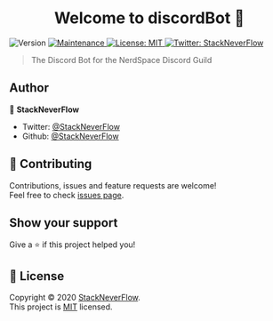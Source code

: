 <h1 align="center">Welcome to discordBot 👋</h1>
<p>
  <img alt="Version" src="https://img.shields.io/badge/version-1.1.0-blue.svg?cacheSeconds=2592000" />
  <a href="https://github.com/kefranabg/readme-md-generator/graphs/commit-activity" target="_blank">
    <img alt="Maintenance" src="https://img.shields.io/badge/Maintained%3F-yes-green.svg" />
  </a>
  <a href="https://github.com/StackNeverFlow/discordBot/blob/master/LICENSE" target="_blank">
    <img alt="License: MIT" src="https://img.shields.io/github/license/StackNeverFlow/discordBot" />
  </a>
  <a href="https://twitter.com/StackNeverFlow" target="_blank">
    <img alt="Twitter: StackNeverFlow" src="https://img.shields.io/twitter/follow/StackNeverFlow.svg?style=social" />
  </a>
</p>

> The Discord Bot for the NerdSpace Discord Guild

## Author

👤 **StackNeverFlow**

* Twitter: [@StackNeverFlow](https://twitter.com/StackNeverFlow)
* Github: [@StackNeverFlow](https://github.com/StackNeverFlow)

## 🤝 Contributing

Contributions, issues and feature requests are welcome!<br />Feel free to check [issues page](https://github.com/StackNeverFlow/discordBot/issues). 

## Show your support

Give a ⭐️ if this project helped you!

## 📝 License

Copyright © 2020 [StackNeverFlow](https://github.com/StackNeverFlow).<br />
This project is [MIT](https://github.com/StackNeverFlow/discordBot/blob/master/LICENSE) licensed.

